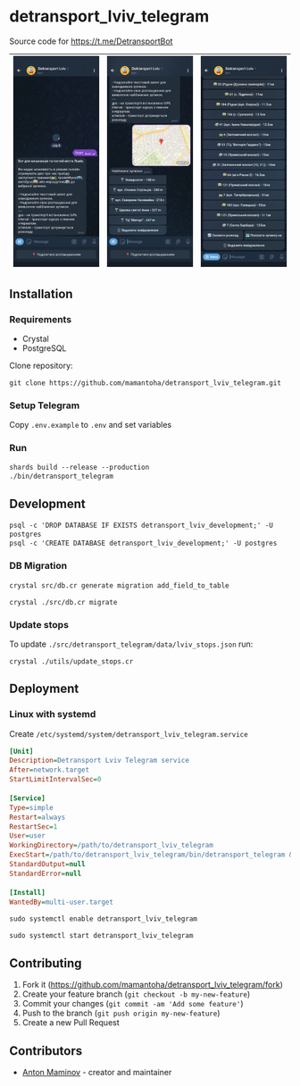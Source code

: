 # detransport_lviv_telegram

Source code for <https://t.me/DetransportBot>

| ![image](https://github.com/mamantoha/detransport_lviv_telegram/blob/master/screenshots/screenshot1.png?raw=true) | ![image](https://github.com/mamantoha/detransport_lviv_telegram/blob/master/screenshots/screenshot2.png?raw=true) | ![image](https://github.com/mamantoha/detransport_lviv_telegram/blob/master/screenshots/screenshot3.png?raw=true) |
| --- | --- | --- |

## Installation

### Requirements

- Crystal
- PostgreSQL

Clone repository:

```console
git clone https://github.com/mamantoha/detransport_lviv_telegram.git
```

### Setup Telegram

Copy `.env.example` to `.env` and set variables

### Run

```console
shards build --release --production
./bin/detransport_telegram
```

## Development

```
psql -c 'DROP DATABASE IF EXISTS detransport_lviv_development;' -U postgres
psql -c 'CREATE DATABASE detransport_lviv_development;' -U postgres
```

### DB Migration

```console
crystal src/db.cr generate migration add_field_to_table
```

```crystal
crystal ./src/db.cr migrate
```

### Update stops

To update `./src/detransport_telegram/data/lviv_stops.json` run:

```console
crystal ./utils/update_stops.cr
```

## Deployment

### Linux with systemd

Create `/etc/systemd/system/detransport_lviv_telegram.service`

```ini
[Unit]
Description=Detransport Lviv Telegram service
After=network.target
StartLimitIntervalSec=0

[Service]
Type=simple
Restart=always
RestartSec=1
User=user
WorkingDirectory=/path/to/detransport_lviv_telegram
ExecStart=/path/to/detransport_lviv_telegram/bin/detransport_telegram &>/dev/null &
StandardOutput=null
StandardError=null

[Install]
WantedBy=multi-user.target
```

```console
sudo systemctl enable detransport_lviv_telegram
```

```console
sudo systemctl start detransport_lviv_telegram
```

## Contributing

1. Fork it (<https://github.com/mamantoha/detransport_lviv_telegram/fork>)
2. Create your feature branch (`git checkout -b my-new-feature`)
3. Commit your changes (`git commit -am 'Add some feature'`)
4. Push to the branch (`git push origin my-new-feature`)
5. Create a new Pull Request

## Contributors

- [Anton Maminov](https://github.com/mamantoha) - creator and maintainer
